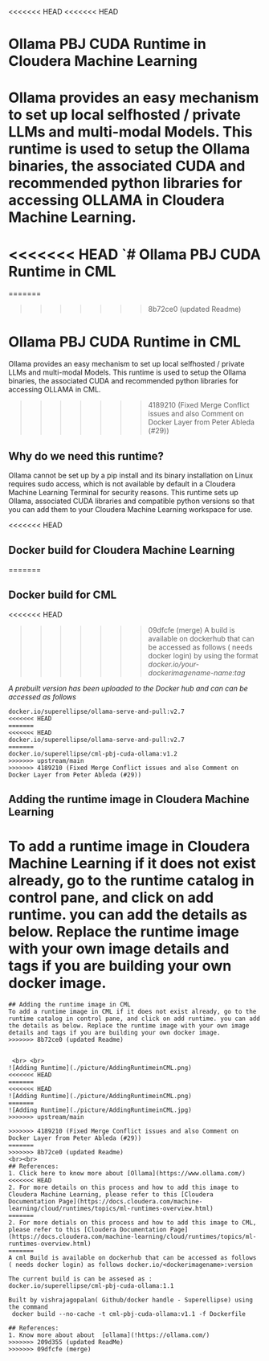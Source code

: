 <<<<<<< HEAD
<<<<<<< HEAD
# Ollama PBJ CUDA Runtime in Cloudera Machine Learning
Ollama provides an easy mechanism to set up local selfhosted / private LLMs and multi-modal Models. This runtime is used to setup the Ollama binaries, the associated CUDA and recommended python libraries for accessing OLLAMA in Cloudera Machine Learning. 
=======
<<<<<<< HEAD
`# Ollama PBJ CUDA Runtime in CML
=======
=======
>>>>>>> 8b72ce0 (updated Readme)
# Ollama PBJ CUDA Runtime in CML
Ollama provides an easy mechanism to set up local selfhosted / private LLMs and multi-modal Models. This runtime is used to setup the Ollama binaries, the associated CUDA and recommended python libraries for accessing OLLAMA in CML. 
>>>>>>> 4189210 (Fixed Merge Conflict issues and also Comment on Docker Layer from Peter Ableda (#29))

## Why do we need this runtime?
Ollama cannot be set up by a pip install and its binary installation on Linux requires sudo access, which is not available by default in a Cloudera Machine Learning Terminal for security reasons. 
This runtime sets up Ollama, associated CUDA libraries and compatible python versions so that you can add them to your Cloudera Machine Learning workspace for use.



<<<<<<< HEAD
## Docker build for Cloudera Machine Learning 
=======
## Docker build for CML 
<<<<<<< HEAD
>>>>>>> 09dfcfe (merge)
A  build is available on dockerhub that can be accessed as follows ( needs docker login) by using the format _docker.io/your-dockerimagename-name:tag_ 

*A prebuilt version has been uploaded to the Docker hub and can can be accessed as follows*
```
docker.io/superellipse/ollama-serve-and-pull:v2.7
<<<<<<< HEAD
=======
<<<<<<< HEAD
docker.io/superellipse/ollama-serve-and-pull:v2.7
=======
docker.io/superellipse/cml-pbj-cuda-ollama:v1.2
>>>>>>> upstream/main
>>>>>>> 4189210 (Fixed Merge Conflict issues and also Comment on Docker Layer from Peter Ableda (#29))
```
## Adding the runtime image in Cloudera Machine Learning
To add a runtime image in Cloudera Machine Learning if it does not exist already, go to the runtime catalog in control pane, and click on add runtime. you can add the details as below. Replace the runtime image with your own image details and tags if you are building your own docker image.
=======
```
## Adding the runtime image in CML
To add a runtime image in CML if it does not exist already, go to the runtime catalog in control pane, and click on add runtime. you can add the details as below. Replace the runtime image with your own image details and tags if you are building your own docker image.
>>>>>>> 8b72ce0 (updated Readme)


 <br> <br>
![Adding Runtime](./picture/AddingRuntimeinCML.png)
<<<<<<< HEAD
=======
<<<<<<< HEAD
![Adding Runtime](./picture/AddingRuntimeinCML.png)
=======
![Adding Runtime](./picture/AddingRuntimeinCML.jpg)
>>>>>>> upstream/main

>>>>>>> 4189210 (Fixed Merge Conflict issues and also Comment on Docker Layer from Peter Ableda (#29))
=======
>>>>>>> 8b72ce0 (updated Readme)
<br><br>
## References: 
1. Click here to know more about [Ollama](https://www.ollama.com/)
<<<<<<< HEAD
2. For more details on this process and how to add this image to Cloudera Machine Learning, please refer to this [Cloudera Documentation Page](https://docs.cloudera.com/machine-learning/cloud/runtimes/topics/ml-runtimes-overview.html)
=======
2. For more detials on this process and how to add this image to CML, please refer to this [Cloudera Documentation Page](https://docs.cloudera.com/machine-learning/cloud/runtimes/topics/ml-runtimes-overview.html)
=======
A cml Build is available on dockerhub that can be accessed as follows ( needs docker login) as follows docker.io/<dockerimagename>:version

The current build is can be assesed as :
docker.io/superellipse/cml-pbj-cuda-ollama:1.1

Built by vishrajagopalan( Github/docker handle - Superellipse) using the command
 docker build --no-cache -t cml-pbj-cuda-ollama:v1.1 -f Dockerfile

## References: 
1. Know more about about  [ollama](!https://ollama.com/)
>>>>>>> 209d355 (updated ReadMe)
>>>>>>> 09dfcfe (merge)
